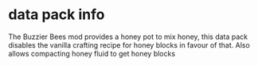 # data pack info
The Buzzier Bees mod provides a honey pot to mix honey, this data pack disables the vanilla crafting recipe for honey blocks in favour of that. Also allows compacting honey fluid to get honey blocks
